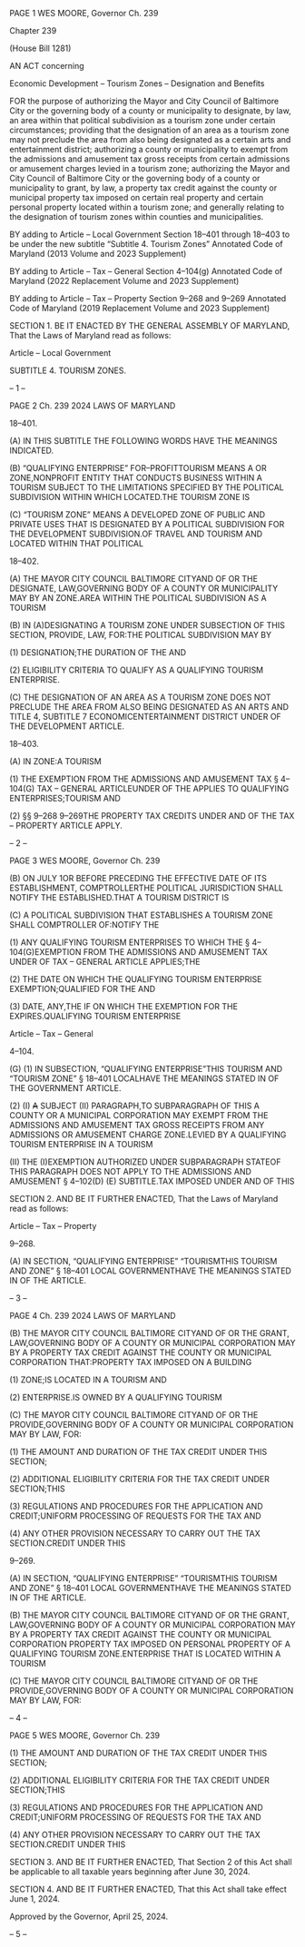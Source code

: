 PAGE 1
WES MOORE, Governor Ch. 239

Chapter 239

(House Bill 1281)

AN ACT concerning

Economic Development – Tourism Zones – Designation and Benefits

FOR the purpose of authorizing the Mayor and City Council of Baltimore City or the
governing body of a county or municipality to designate, by law, an area within that
political subdivision as a tourism zone under certain circumstances; providing that
the designation of an area as a tourism zone may not preclude the area from also
being designated as a certain arts and entertainment district; authorizing a county
or municipality to exempt from the admissions and amusement tax gross receipts
from certain admissions or amusement charges levied in a tourism zone; authorizing
the Mayor and City Council of Baltimore City or the governing body of a county or
municipality to grant, by law, a property tax credit against the county or municipal
property tax imposed on certain real property and certain personal property located
within a tourism zone; and generally relating to the designation of tourism zones
within counties and municipalities.

BY adding to
Article – Local Government
Section 18–401 through 18–403 to be under the new subtitle “Subtitle 4. Tourism
Zones”
Annotated Code of Maryland
(2013 Volume and 2023 Supplement)

BY adding to
Article – Tax – General
Section 4–104(g)
Annotated Code of Maryland
(2022 Replacement Volume and 2023 Supplement)

BY adding to
Article – Tax – Property
Section 9–268 and 9–269
Annotated Code of Maryland
(2019 Replacement Volume and 2023 Supplement)

SECTION 1. BE IT ENACTED BY THE GENERAL ASSEMBLY OF MARYLAND,
That the Laws of Maryland read as follows:

Article – Local Government

SUBTITLE 4. TOURISM ZONES.

– 1 –

PAGE 2
Ch. 239 2024 LAWS OF MARYLAND

18–401.

(A) IN THIS SUBTITLE THE FOLLOWING WORDS HAVE THE MEANINGS
INDICATED.

(B) “QUALIFYING ENTERPRISE” FOR–PROFITTOURISM MEANS A OR
ZONE,NONPROFIT ENTITY THAT CONDUCTS BUSINESS WITHIN A TOURISM SUBJECT
TO THE LIMITATIONS SPECIFIED BY THE POLITICAL SUBDIVISION WITHIN WHICH
LOCATED.THE TOURISM ZONE IS

(C) “TOURISM ZONE” MEANS A DEVELOPED ZONE OF PUBLIC AND PRIVATE
USES THAT IS DESIGNATED BY A POLITICAL SUBDIVISION FOR THE DEVELOPMENT
SUBDIVISION.OF TRAVEL AND TOURISM AND LOCATED WITHIN THAT POLITICAL

18–402.

(A) THE MAYOR CITY COUNCIL BALTIMORE CITYAND OF OR THE
DESIGNATE, LAW,GOVERNING BODY OF A COUNTY OR MUNICIPALITY MAY BY AN
ZONE.AREA WITHIN THE POLITICAL SUBDIVISION AS A TOURISM

(B) IN (A)DESIGNATING A TOURISM ZONE UNDER SUBSECTION OF THIS
SECTION, PROVIDE, LAW, FOR:THE POLITICAL SUBDIVISION MAY BY

(1) DESIGNATION;THE DURATION OF THE AND

(2) ELIGIBILITY CRITERIA TO QUALIFY AS A QUALIFYING TOURISM
ENTERPRISE.

(C) THE DESIGNATION OF AN AREA AS A TOURISM ZONE DOES NOT
PRECLUDE THE AREA FROM ALSO BEING DESIGNATED AS AN ARTS AND
TITLE 4, SUBTITLE 7 ECONOMICENTERTAINMENT DISTRICT UNDER OF THE
DEVELOPMENT ARTICLE.

18–403.

(A) IN ZONE:A TOURISM

(1) THE EXEMPTION FROM THE ADMISSIONS AND AMUSEMENT TAX
§ 4–104(G) TAX – GENERAL ARTICLEUNDER OF THE APPLIES TO QUALIFYING
ENTERPRISES;TOURISM AND

(2) §§ 9–268 9–269THE PROPERTY TAX CREDITS UNDER AND OF THE
TAX – PROPERTY ARTICLE APPLY.

– 2 –

PAGE 3
WES MOORE, Governor Ch. 239

(B) ON JULY 1OR BEFORE PRECEDING THE EFFECTIVE DATE OF ITS
ESTABLISHMENT, COMPTROLLERTHE POLITICAL JURISDICTION SHALL NOTIFY THE
ESTABLISHED.THAT A TOURISM DISTRICT IS

(C) A POLITICAL SUBDIVISION THAT ESTABLISHES A TOURISM ZONE SHALL
COMPTROLLER OF:NOTIFY THE

(1) ANY QUALIFYING TOURISM ENTERPRISES TO WHICH THE
§ 4–104(G)EXEMPTION FROM THE ADMISSIONS AND AMUSEMENT TAX UNDER OF
TAX – GENERAL ARTICLE APPLIES;THE

(2) THE DATE ON WHICH THE QUALIFYING TOURISM ENTERPRISE
EXEMPTION;QUALIFIED FOR THE AND

(3) DATE, ANY,THE IF ON WHICH THE EXEMPTION FOR THE
EXPIRES.QUALIFYING TOURISM ENTERPRISE

Article – Tax – General

4–104.

(G) (1) IN SUBSECTION, “QUALIFYING ENTERPRISE”THIS TOURISM AND
“TOURISM ZONE” § 18–401 LOCALHAVE THE MEANINGS STATED IN OF THE
GOVERNMENT ARTICLE.

(2) (I) ~~A~~ SUBJECT (II) PARAGRAPH,TO SUBPARAGRAPH OF THIS A
COUNTY OR A MUNICIPAL CORPORATION MAY EXEMPT FROM THE ADMISSIONS AND
AMUSEMENT TAX GROSS RECEIPTS FROM ANY ADMISSIONS OR AMUSEMENT CHARGE
ZONE.LEVIED BY A QUALIFYING TOURISM ENTERPRISE IN A TOURISM

(II) THE (I)EXEMPTION AUTHORIZED UNDER SUBPARAGRAPH
STATEOF THIS PARAGRAPH DOES NOT APPLY TO THE ADMISSIONS AND AMUSEMENT
§ 4–102(D) (E) SUBTITLE.TAX IMPOSED UNDER AND OF THIS

SECTION 2. AND BE IT FURTHER ENACTED, That the Laws of Maryland read
as follows:

Article – Tax – Property

9–268.

(A) IN SECTION, “QUALIFYING ENTERPRISE” “TOURISMTHIS TOURISM AND
ZONE” § 18–401 LOCAL GOVERNMENTHAVE THE MEANINGS STATED IN OF THE
ARTICLE.

– 3 –

PAGE 4
Ch. 239 2024 LAWS OF MARYLAND

(B) THE MAYOR CITY COUNCIL BALTIMORE CITYAND OF OR THE
GRANT, LAW,GOVERNING BODY OF A COUNTY OR MUNICIPAL CORPORATION MAY BY
A PROPERTY TAX CREDIT AGAINST THE COUNTY OR MUNICIPAL CORPORATION
THAT:PROPERTY TAX IMPOSED ON A BUILDING

(1) ZONE;IS LOCATED IN A TOURISM AND

(2) ENTERPRISE.IS OWNED BY A QUALIFYING TOURISM

(C) THE MAYOR CITY COUNCIL BALTIMORE CITYAND OF OR THE
PROVIDE,GOVERNING BODY OF A COUNTY OR MUNICIPAL CORPORATION MAY BY
LAW, FOR:

(1) THE AMOUNT AND DURATION OF THE TAX CREDIT UNDER THIS
SECTION;

(2) ADDITIONAL ELIGIBILITY CRITERIA FOR THE TAX CREDIT UNDER
SECTION;THIS

(3) REGULATIONS AND PROCEDURES FOR THE APPLICATION AND
CREDIT;UNIFORM PROCESSING OF REQUESTS FOR THE TAX AND

(4) ANY OTHER PROVISION NECESSARY TO CARRY OUT THE TAX
SECTION.CREDIT UNDER THIS

9–269.

(A) IN SECTION, “QUALIFYING ENTERPRISE” “TOURISMTHIS TOURISM AND
ZONE” § 18–401 LOCAL GOVERNMENTHAVE THE MEANINGS STATED IN OF THE
ARTICLE.

(B) THE MAYOR CITY COUNCIL BALTIMORE CITYAND OF OR THE
GRANT, LAW,GOVERNING BODY OF A COUNTY OR MUNICIPAL CORPORATION MAY BY
A PROPERTY TAX CREDIT AGAINST THE COUNTY OR MUNICIPAL CORPORATION
PROPERTY TAX IMPOSED ON PERSONAL PROPERTY OF A QUALIFYING TOURISM
ZONE.ENTERPRISE THAT IS LOCATED WITHIN A TOURISM

(C) THE MAYOR CITY COUNCIL BALTIMORE CITYAND OF OR THE
PROVIDE,GOVERNING BODY OF A COUNTY OR MUNICIPAL CORPORATION MAY BY
LAW, FOR:

– 4 –

PAGE 5
WES MOORE, Governor Ch. 239

(1) THE AMOUNT AND DURATION OF THE TAX CREDIT UNDER THIS
SECTION;

(2) ADDITIONAL ELIGIBILITY CRITERIA FOR THE TAX CREDIT UNDER
SECTION;THIS

(3) REGULATIONS AND PROCEDURES FOR THE APPLICATION AND
CREDIT;UNIFORM PROCESSING OF REQUESTS FOR THE TAX AND

(4) ANY OTHER PROVISION NECESSARY TO CARRY OUT THE TAX
SECTION.CREDIT UNDER THIS

SECTION 3. AND BE IT FURTHER ENACTED, That Section 2 of this Act shall be
applicable to all taxable years beginning after June 30, 2024.

SECTION 4. AND BE IT FURTHER ENACTED, That this Act shall take effect June
1, 2024.

Approved by the Governor, April 25, 2024.

– 5 –